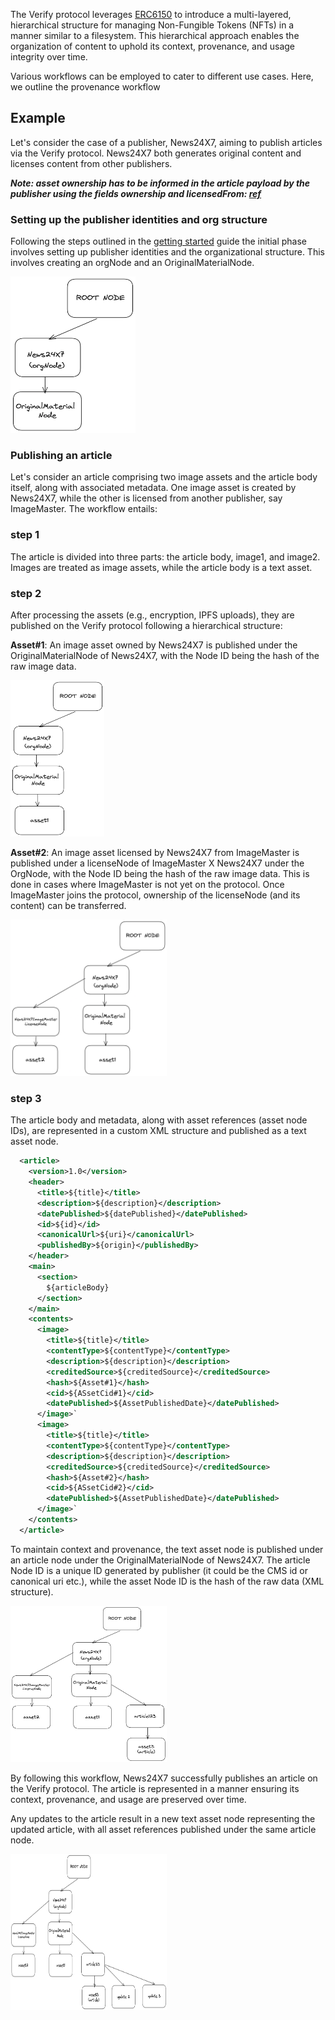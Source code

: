 The Verify protocol leverages [ERC6150](https://eips.ethereum.org/EIPS/eip-6150) to introduce a multi-layered, hierarchical structure for managing Non-Fungible Tokens (NFTs) in a manner similar to a filesystem. This hierarchical approach enables the organization of content to uphold its context, provenance, and usage integrity over time.

Various workflows can be employed to cater to different use cases. Here, we outline the provenance workflow

## Example

Let's consider the case of a publisher, News24X7, aiming to publish articles via the Verify protocol. News24X7 both generates original content and licenses content from other publishers.

_<b>Note: asset ownership has to be informed in the article payload by the publisher using the fields ownership and licensedFrom: [ref](https://probable-adventure-1w929yl.pages.github.io/types/types_schema.ContentMetadata.html)</b>_

### Setting up the publisher identities and org structure

Following the steps outlined in the [getting started](https://github.com/verify-media/verify-client/blob/main/GETTING_STARTED.md) guide the initial phase involves setting up publisher identities and the organizational structure. This involves creating an orgNode and an OriginalMaterialNode.

<img src="./step-1.png" width="200" height="250">

### Publishing an article

Let's consider an article comprising two image assets and the article body itself, along with associated metadata. One image asset is created by News24X7, while the other is licensed from another publisher, say ImageMaster. The workflow entails:

### step 1

The article is divided into three parts: the article body, image1, and image2. Images are treated as image assets, while the article body is a text asset.

### step 2

After processing the assets (e.g., encryption, IPFS uploads), they are published on the Verify protocol following a hierarchical structure:

<b>Asset#1</b>: An image asset owned by News24X7 is published under the OriginalMaterialNode of News24X7, with the Node ID being the hash of the raw image data.

<img src="./step-2.png" width="150" height="250">

<b>Asset#2</b>: An image asset licensed by News24X7 from ImageMaster is published under a licenseNode of ImageMaster X News24X7 under the OrgNode, with the Node ID being the hash of the raw image data. This is done in cases where ImageMaster is not yet on the protocol. Once ImageMaster joins the protocol, ownership of the licenseNode (and its content) can be transferred.

<img src="./step-3.png" width="250" height="250">

### step 3

The article body and metadata, along with asset references (asset node IDs), are represented in a custom XML structure and published as a text asset node.

```xml
  <article>
    <version>1.0</version>
    <header>
      <title>${title}</title>
      <description>${description}</description>
      <datePublished>${datePublished}</datePublished>
      <id>${id}</id>
      <canonicalUrl>${uri}</canonicalUrl>
      <publishedBy>${origin}</publishedBy>
    </header>
    <main>
      <section>
        ${articleBody}
      </section>
    </main>
    <contents>
      <image>
        <title>${title}</title>
        <contentType>${contentType}</contentType>
        <description>${description}</description>
        <creditedSource>${creditedSource}</creditedSource>
        <hash>${Asset#1}</hash>
        <cid>${ASsetCid#1}</cid>
        <datePublished>${AssetPublishedDate}</datePublished>
      </image>`
      <image>
        <title>${title}</title>
        <contentType>${contentType}</contentType>
        <description>${description}</description>
        <creditedSource>${creditedSource}</creditedSource>
        <hash>${Asset#2}</hash>
        <cid>${ASsetCid#2}</cid>
        <datePublished>${AssetPublishedDate}</datePublished>
      </image>`
    </contents>
  </article>
```

To maintain context and provenance, the text asset node is published under an article node under the OriginalMaterialNode of News24X7. The article Node ID is a unique ID generated by publisher (it could be the CMS id or canonical uri etc.), while the asset Node ID is the hash of the raw data (XML structure).

<img src="./step-4.png" width="250" height="250">

By following this workflow, News24X7 successfully publishes an article on the Verify protocol. The article is represented in a manner ensuring its context, provenance, and usage are preserved over time.

Any updates to the article result in a new text asset node representing the updated article, with all asset references published under the same article node.

<img src="./step-5.png" width="250" height="250">
